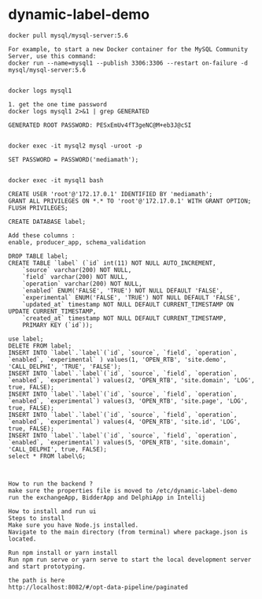 # dynamic-label-demo


    docker pull mysql/mysql-server:5.6
    
    For example, to start a new Docker container for the MySQL Community Server, use this command:
    docker run --name=mysql1 --publish 3306:3306 --restart on-failure -d mysql/mysql-server:5.6
    
    
    docker logs mysql1
    
    1. get the one time password
    docker logs mysql1 2>&1 | grep GENERATED
    
    GENERATED ROOT PASSWORD: PESxEmUv4fT3geNC@M+eb3J@cSI
    
    
    docker exec -it mysql2 mysql -uroot -p
    
    SET PASSWORD = PASSWORD('mediamath');
    
    
    docker exec -it mysql1 bash
     
    CREATE USER 'root'@'172.17.0.1' IDENTIFIED BY 'mediamath';
    GRANT ALL PRIVILEGES ON *.* TO 'root'@'172.17.0.1' WITH GRANT OPTION;
    FLUSH PRIVILEGES;    

    CREATE DATABASE label;
    
    Add these columns : 
    enable, producer_app, schema_validation 
    
    DROP TABLE label;
    CREATE TABLE `label` (`id` int(11) NOT NULL AUTO_INCREMENT,
        `source` varchar(200) NOT NULL,
        `field` varchar(200) NOT NULL,
        `operation` varchar(200) NOT NULL,
        `enabled` ENUM('FALSE', 'TRUE') NOT NULL DEFAULT 'FALSE',
        `experimental` ENUM('FALSE', 'TRUE') NOT NULL DEFAULT 'FALSE',
        `updated_at` timestamp NOT NULL DEFAULT CURRENT_TIMESTAMP ON UPDATE CURRENT_TIMESTAMP,
        `created_at` timestamp NOT NULL DEFAULT CURRENT_TIMESTAMP,
        PRIMARY KEY (`id`));
    
    use label;
    DELETE FROM label;
    INSERT INTO `label`.`label`(`id`, `source`, `field`, `operation`, `enabled`, `experimental` ) values(1, 'OPEN_RTB', 'site.demo', 'CALL_DELPHI', 'TRUE', 'FALSE');
    INSERT INTO `label`.`label`(`id`, `source`, `field`, `operation`, `enabled`, `experimental`) values(2, 'OPEN_RTB', 'site.domain', 'LOG', true, FALSE);
    INSERT INTO `label`.`label`(`id`, `source`, `field`, `operation`, `enabled`, `experimental`) values(3, 'OPEN_RTB', 'site.page', 'LOG', true, FALSE);
    INSERT INTO `label`.`label`(`id`, `source`, `field`, `operation`, `enabled`, `experimental`) values(4, 'OPEN_RTB', 'site.id', 'LOG', true, FALSE);
    INSERT INTO `label`.`label`(`id`, `source`, `field`, `operation`, `enabled`, `experimental`) values(5, 'OPEN_RTB', 'site.domain', 'CALL_DELPHI', true, FALSE);
    select * FROM label\G;



    How to run the backend ?
    make sure the properties file is moved to /etc/dynamic-label-demo
    run the exchangeApp, BidderApp and DelphiApp in Intellij
    
    How to install and run ui
    Steps to install
    Make sure you have Node.js installed.
    Navigate to the main directory (from terminal) where package.json is located.

    Run npm install or yarn install
    Run npm run serve or yarn serve to start the local development server and start prototyping.

    the path is here
    http://localhost:8082/#/opt-data-pipeline/paginated
